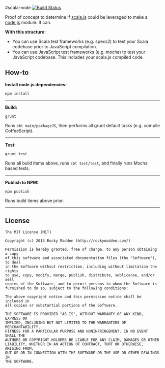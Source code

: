 #scala-node [![Build Status](https://travis-ci.org/rockymadden/scala-node.png?branch=master)](http://travis-ci.org/rockymadden/scala-node)

Proof of concept to determine if [scala.js](https://github.com/scala-js/scala-js) could be leveraged to make a [node.js](https://github.com/joyent/node) module. It can.

__With this structure:__
* You can use Scala test frameworks (e.g. specs2) to test your Scala codebase prior to JavaScript compilation.
* You can use JavaScript test frameworks (e.g. mocha) to test your JavaScript codebase. This includes your scala.js compiled code.

## How-to

__Install node.js dependencies:__
```
npm install
```
---

__Build:__
```
grunt
```
Runs ```sbt main/packageJS```, then performs all grunt default tasks (e.g. compile CoffeeScript).

---

__Test:__
```
grunt test
```
Runs all build items above, runs ```sbt test/test```, and finally runs Mocha based tests.

---

__Publish to NPM:__
```
npm publish
```
Runs build items above prior.

---

## License
```
The MIT License (MIT)

Copyright (c) 2013 Rocky Madden (http://rockymadden.com/)

Permission is hereby granted, free of charge, to any person obtaining a copy
of this software and associated documentation files (the "Software"), to deal
in the Software without restriction, including without limitation the rights
to use, copy, modify, merge, publish, distribute, sublicense, and/or sell
copies of the Software, and to permit persons to whom the Software is
furnished to do so, subject to the following conditions:

The above copyright notice and this permission notice shall be included in
all copies or substantial portions of the Software.

THE SOFTWARE IS PROVIDED "AS IS", WITHOUT WARRANTY OF ANY KIND, EXPRESS OR
IMPLIED, INCLUDING BUT NOT LIMITED TO THE WARRANTIES OF MERCHANTABILITY,
FITNESS FOR A PARTICULAR PURPOSE AND NONINFRINGEMENT. IN NO EVENT SHALL THE
AUTHORS OR COPYRIGHT HOLDERS BE LIABLE FOR ANY CLAIM, DAMAGES OR OTHER
LIABILITY, WHETHER IN AN ACTION OF CONTRACT, TORT OR OTHERWISE, ARISING FROM,
OUT OF OR IN CONNECTION WITH THE SOFTWARE OR THE USE OR OTHER DEALINGS IN
THE SOFTWARE.
```
